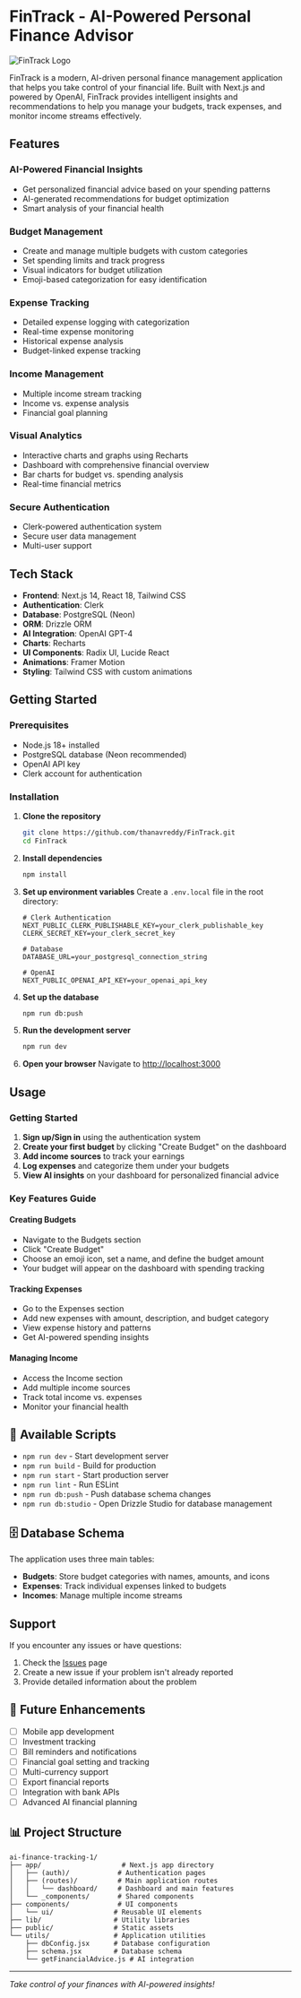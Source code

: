 # FinTrack - AI-Powered Personal Finance Advisor

![FinTrack Logo](./public/FinTrack.png)

FinTrack is a modern, AI-driven personal finance management application that helps you take control of your financial life. Built with Next.js and powered by OpenAI, FinTrack provides intelligent insights and recommendations to help you manage your budgets, track expenses, and monitor income streams effectively.

## Features

### AI-Powered Financial Insights
- Get personalized financial advice based on your spending patterns
- AI-generated recommendations for budget optimization
- Smart analysis of your financial health

### Budget Management
- Create and manage multiple budgets with custom categories
- Set spending limits and track progress
- Visual indicators for budget utilization
- Emoji-based categorization for easy identification

###  Expense Tracking
- Detailed expense logging with categorization
- Real-time expense monitoring
- Historical expense analysis
- Budget-linked expense tracking

### Income Management
- Multiple income stream tracking
- Income vs. expense analysis
- Financial goal planning

### Visual Analytics
- Interactive charts and graphs using Recharts
- Dashboard with comprehensive financial overview
- Bar charts for budget vs. spending analysis
- Real-time financial metrics

### Secure Authentication
- Clerk-powered authentication system
- Secure user data management
- Multi-user support

## Tech Stack

- **Frontend**: Next.js 14, React 18, Tailwind CSS
- **Authentication**: Clerk
- **Database**: PostgreSQL (Neon)
- **ORM**: Drizzle ORM
- **AI Integration**: OpenAI GPT-4
- **Charts**: Recharts
- **UI Components**: Radix UI, Lucide React
- **Animations**: Framer Motion
- **Styling**: Tailwind CSS with custom animations

## Getting Started

### Prerequisites

- Node.js 18+ installed
- PostgreSQL database (Neon recommended)
- OpenAI API key
- Clerk account for authentication

### Installation

1. **Clone the repository**
   ```bash
   git clone https://github.com/thanavreddy/FinTrack.git
   cd FinTrack
   ```

2. **Install dependencies**
   ```bash
   npm install
   ```

3. **Set up environment variables**
   Create a `.env.local` file in the root directory:
   ```env
   # Clerk Authentication
   NEXT_PUBLIC_CLERK_PUBLISHABLE_KEY=your_clerk_publishable_key
   CLERK_SECRET_KEY=your_clerk_secret_key
   
   # Database
   DATABASE_URL=your_postgresql_connection_string
   
   # OpenAI
   NEXT_PUBLIC_OPENAI_API_KEY=your_openai_api_key
   ```

4. **Set up the database**
   ```bash
   npm run db:push
   ```

5. **Run the development server**
   ```bash
   npm run dev
   ```

6. **Open your browser**
   Navigate to [http://localhost:3000](http://localhost:3000)

## Usage

### Getting Started
1. **Sign up/Sign in** using the authentication system
2. **Create your first budget** by clicking "Create Budget" on the dashboard
3. **Add income sources** to track your earnings
4. **Log expenses** and categorize them under your budgets
5. **View AI insights** on your dashboard for personalized financial advice

### Key Features Guide

#### Creating Budgets
- Navigate to the Budgets section
- Click "Create Budget"
- Choose an emoji icon, set a name, and define the budget amount
- Your budget will appear on the dashboard with spending tracking

#### Tracking Expenses
- Go to the Expenses section
- Add new expenses with amount, description, and budget category
- View expense history and patterns
- Get AI-powered spending insights

#### Managing Income
- Access the Income section
- Add multiple income sources
- Track total income vs. expenses
- Monitor your financial health

## 🔧 Available Scripts

- `npm run dev` - Start development server
- `npm run build` - Build for production
- `npm run start` - Start production server
- `npm run lint` - Run ESLint
- `npm run db:push` - Push database schema changes
- `npm run db:studio` - Open Drizzle Studio for database management

## 🗄️ Database Schema

The application uses three main tables:

- **Budgets**: Store budget categories with names, amounts, and icons
- **Expenses**: Track individual expenses linked to budgets
- **Incomes**: Manage multiple income streams



##  Support

If you encounter any issues or have questions:

1. Check the [Issues](https://github.com/thanavreddy/FinTrack/issues) page
2. Create a new issue if your problem isn't already reported
3. Provide detailed information about the problem

## 🔮 Future Enhancements

- [ ] Mobile app development
- [ ] Investment tracking
- [ ] Bill reminders and notifications
- [ ] Financial goal setting and tracking
- [ ] Multi-currency support
- [ ] Export financial reports
- [ ] Integration with bank APIs
- [ ] Advanced AI financial planning

## 📊 Project Structure

```
ai-finance-tracking-1/
├── app/                    # Next.js app directory
│   ├── (auth)/            # Authentication pages
│   ├── (routes)/          # Main application routes
│   │   └── dashboard/     # Dashboard and main features
│   └── _components/       # Shared components
├── components/            # UI components
│   └── ui/               # Reusable UI elements
├── lib/                  # Utility libraries
├── public/               # Static assets
└── utils/                # Application utilities
    ├── dbConfig.jsx      # Database configuration
    ├── schema.jsx        # Database schema
    └── getFinancialAdvice.js # AI integration
```

---

*Take control of your finances with AI-powered insights!*

